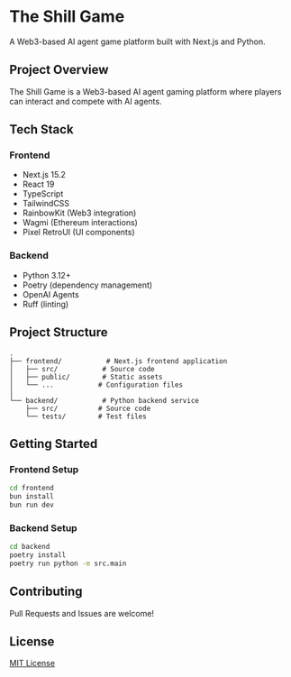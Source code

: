 # The Shill Game

A Web3-based AI agent game platform built with Next.js and Python.

## Project Overview

The Shill Game is a Web3-based AI agent gaming platform where players can interact and compete with AI agents.

## Tech Stack

### Frontend
- Next.js 15.2
- React 19
- TypeScript
- TailwindCSS
- RainbowKit (Web3 integration)
- Wagmi (Ethereum interactions)
- Pixel RetroUI (UI components)

### Backend
- Python 3.12+
- Poetry (dependency management)
- OpenAI Agents
- Ruff (linting)

## Project Structure

```
.
├── frontend/           # Next.js frontend application
│   ├── src/           # Source code
│   ├── public/        # Static assets
│   └── ...           # Configuration files
│
└── backend/           # Python backend service
    ├── src/          # Source code
    └── tests/        # Test files
```

## Getting Started

### Frontend Setup

```bash
cd frontend
bun install
bun run dev
```

### Backend Setup

```bash
cd backend
poetry install
poetry run python -m src.main
```

## Contributing

Pull Requests and Issues are welcome!

## License

[MIT License](LICENSE)
